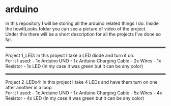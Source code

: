 # arduino

In this repository I will be storing all the
arduino related things I do. Inside the howItLooks
folder you can see a picture of video of the
project.
<br/>
Under this there will be a short description
for all the projects I've done so far.
<br/>
<hr style="border:2px solid gray">
Project 1_LED:
In this project I take a LED diode and turn it on.
<br/>
For it I used:
- 1x Arduino UNO
- 1x Arduino Charging Cable
- 2x Wires
- 1x Resistor
- 1x LED (In my case it was green but it can be any color)
<hr style="border:2px solid gray">
Project 2_LEDx4:
In this project I take 4 LEDs and have them turn on one
after another in a loop.
<br/>
For it I used:
- 1x Arduino UNO
- 1x Arduino Charging Cable
- 5x Wires
- 4x Resistor
- 4x LED (In my case it was green but it can be any color)